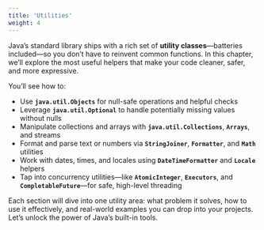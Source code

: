 ```yaml
---
title: 'Utilities'
weight: 4
--- 
```


Java’s standard library ships with a rich set of **utility classes**—batteries included—so you don’t have to reinvent common functions. In this chapter, we’ll explore the most useful helpers that make your code cleaner, safer, and more expressive.

You’ll see how to:

* Use **`java.util.Objects`** for null-safe operations and helpful checks
* Leverage **`java.util.Optional`** to handle potentially missing values without nulls
* Manipulate collections and arrays with **`java.util.Collections`**, **`Arrays`**, and streams
* Format and parse text or numbers via **`StringJoiner`**, **`Formatter`**, and **`Math`** utilities
* Work with dates, times, and locales using **`DateTimeFormatter`** and **`Locale`** helpers
* Tap into concurrency utilities—like **`AtomicInteger`**, **`Executors`**, and **`CompletableFuture`**—for safe, high-level threading

Each section will dive into one utility area: what problem it solves, how to use it effectively, and real-world examples you can drop into your projects. Let’s unlock the power of Java’s built-in tools.

